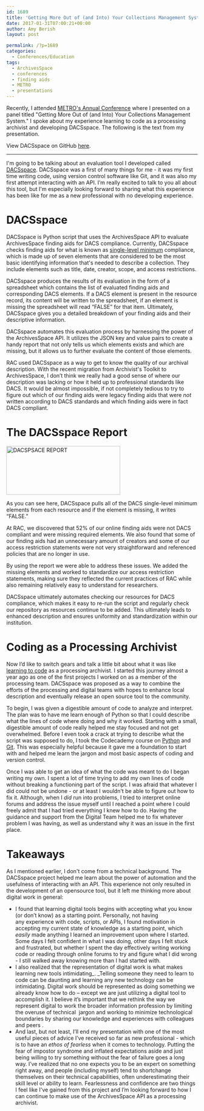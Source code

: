 ```yaml
---
id: 1689
title: 'Getting More Out of (and Into) Your Collections Management System: DACSspace'
date: 2017-01-31T07:00:21+00:00
author: Amy Berish
layout: post

permalink: /?p=1689
categories:
  - Conferences/Education
tags:
  - ArchivesSpace
  - conferences
  - finding aids
  - METRO
  - presentations
---
```

<span class="veryhardreadability">Recently, I attended <a href="http://metro.org/events/794/">METRO's Annual Conference</a> where I presented on a panel titled "Getting More Out of (and Into) Your Collections Management System</span>." <span class="hardreadability">I spoke about my experience learning to code as a processing archivist and developing DACSspace</span>. The following is the text from my presentation.

<!--more-->

View DACSspace on GitHub <a href="https://github.com/RockefellerArchiveCenter/DACSspace" target="_blank">here</a>.

* * *

<span style="font-weight: 400">I'm going to be talking about an evaluation tool I developed called <a href="http://blog.rockarch.org/?p=1581">DACSspace</a>. </span><span style="font-weight: 400">DACSspace was a first of many things for me - it was my first time writing code, using version control software like Git, and it was also my first attempt interacting with an API. </span><span style="font-weight: 400">I’m really excited to talk to you all about this tool, but I'm especially looking forward to sharing what this experience has been like for me as a new professional with no developing experience.</span>

# DACSspace

<span style="font-weight: 400">DACSspace is Python script that uses the ArchivesSpace API to evaluate ArchivesSpace finding aids for DACS compliance. Currently, DACSspace checks finding aids for what is known as <a href="http://www2.archivists.org/standards/DACS/part_I/chapter_1" target="_blank">single-level minimum</a> compliance, which is made up of seven elements that are considered to be the most basic identifying information that's needed to describe a collection. They include elements such as title, date, creator, scope, and access restrictions.</span>

<span style="font-weight: 400">DACSspace produces the results of its evaluation in the form of a spreadsheet which contains the list of evaluated finding aids and corresponding DACS elements. If a DACS element is present in the resource record, its content will be written to the spreadsheet, if an element is missing the spreadsheet will read “FALSE” for that item. Ultimately, DACSspace gives you a detailed</span><span style="font-weight: 400"> breakdown of your finding aids and their descriptive information.</span>

DACSspace automates this evaluation process by harnessing the power of the ArchivesSpace API. It utilizes the JSON key and value pairs to create a handy report that not only tells us which elements exists and which are missing, but it allows us to further evaluate the content of those elements.

<span style="font-weight: 400">RAC used DACSspace as a way to get to know the quality of our archival description. With the recent migration from Archivist's Toolkit to ArchivesSpace, I don’t think we really had a good sense of where our description was lacking or how it held up to professional standards like DACS. It would be almost impossible, if not completely tedious to try to figure out which of our finding aids were legacy finding aids that were <em>not</em> written according to DACS standards and which finding aids were in fact DACS compliant.</span>

# The DACSspace Report

[<img class="size-medium wp-image-1659 aligncenter" src="http://blog.rockarch.org/wp-content/uploads/2017/01/DACSPSACE-SNIP-REPORT-300x128.png" alt="DACSPSACE REPORT" width="300" height="128" srcset="http://blog.rockarch.org/wp-content/uploads/2017/01/DACSPSACE-SNIP-REPORT-300x128.png 300w, http://blog.rockarch.org/wp-content/uploads/2017/01/DACSPSACE-SNIP-REPORT-768x328.png 768w, http://blog.rockarch.org/wp-content/uploads/2017/01/DACSPSACE-SNIP-REPORT-1024x437.png 1024w, http://blog.rockarch.org/wp-content/uploads/2017/01/DACSPSACE-SNIP-REPORT-500x213.png 500w" sizes="(max-width: 300px) 100vw, 300px" />](http://blog.rockarch.org/wp-content/uploads/2017/01/DACSPSACE-SNIP-REPORT.png)

<span style="font-weight: 400">As you can see here, DACSspace pulls all of the DACS single-level minimum elements from each resource and if the element is missing, it writes “FALSE.”</span>

<span style="font-weight: 400">At RAC, we discovered that 52% of our online finding aids were not DACS compliant and were missing required elements. </span><span style="font-weight: 400">We also found that some of our finding aids had an unnecessary amount of creators and some of our access restriction statements were not very straightforward and referenced policies that are no longer in use.</span>

<span style="font-weight: 400">By using the report we were able to address these issues. We added the missing elements and worked to standardize our access restriction statements, making sure they reflected the current practices of RAC while also remaining relatively easy to understand for researchers.</span>

<span style="font-weight: 400">DACSspace ultimately automates checking our resources for DACS compliance, which makes it easy to re-run the script and regularly check our repository as resources continue to be added. This ultimately leads to enhanced description and ensures uniformity and standardization within our institution.</span>

# Coding as a Processing Archivist

<span style="font-weight: 400">Now I’d like to switch gears and talk a little bit about what it was like <a href="http://blog.rockarch.org/?p=1483">learning to code</a> as a processing archivist. I started this journey almost a year ago as one of the first projects I worked on as a member of the processing team. DACSspace was proposed as a way to combine the efforts of the processing and digital teams with hopes to enhance local description and eventually release an open source tool to the community.</span>

<span style="font-weight: 400">To begin, I was given a digestible amount of code to analyze and interpret. The plan was to have me learn enough of Python so that I could describe what the lines of code where doing and why it worked. </span><span style="font-weight: 400">Starting with a small, digestible amount of code really helped me stay focused and not get overwhelmed. Before I even took a crack at trying to describe what the script was supposed to do, I took the Codecademy course on <a href="https://www.codecademy.com/learn/python">Python</a> and <a href="https://www.codecademy.com/learn/learn-git">Git</a>. This was especially helpful because it gave me a foundation to start with and helped me learn the jargon and most basic aspects of coding and version control.</span>

<span style="font-weight: 400">Once I was able to get an idea of what the code was meant to do I began writing my own. I spent a lot of time trying to add my own lines of code without breaking a functioning part of the script. I was afraid that whatever I did could not be undone - or at least I wouldn't be able to figure out how to fix it. Although, when I <em>did</em> run into problems, I tried to interpret online forums and address the issue myself until I reached a point where I could freely admit that I had tried everything I knew how to do. Having the guidance and support from the Digital Team helped me to fix whatever problem I was having, as well as understand why it was an issue in the first place.</span>

# Takeaways

<span style="font-weight: 400">As I mentioned earlier, I don't come from a technical background. The DACSspace project helped me learn about the power of automation and the usefulness of interacting with an API. This experience not only resulted in the development of an opensource tool, but it left me thinking more about digital work in general:</span>

  * I found that learning digital tools begins with accepting what you know (or don’t know) as a starting point. <span style="font-weight: 400">Personally, not having any experience with code, scripts, or APIs, I found motivation in accepting my current state of knowledge as a starting point, which <em>easily</em> made anything I learned an improvement upon where I started. Some days I felt confident in what I was doing, other days I felt stuck and frustrated, but whether I spent the day effectively writing working code or reading through online forums to try and figure what I did wrong - I still walked away knowing more than I had started with.</span>
  * I also realized that the representation of digital work is what makes learning new tools intimidating_<span style="font-weight: 400">. </span>_<span style="font-weight: 400">Telling someone they need to learn to code can be daunting and learning any new technology can be intimidating. Digital work should be represented as doing something we already know how to do – except we are just utilizing a digital tool to accomplish it. I believe it’s important that we rethink the way we represent digital to work the broader information profession by limiting the overuse of technical  jargon and working to minimize technological boundaries by sharing our knowledge and experiences with colleagues and peers .</span>
  * <span style="font-weight: 400">And last, but not least, I’ll end my presentation with one of the most useful pieces of advice I’ve received so far as new professional - </span>which is to have an _ethos of fearless_ when it comes to technology<span style="font-weight: 400">. Putting the fear of impostor syndrome and inflated expectations aside and just being willing to try something without the fear of failure goes a long way. I’ve realized that no one expects you to be an expert on something right away, and people (including myself) tend to shortchange themselves on their technical capabilities, often underestimating their skill level or ability to learn. Fearlessness and confidence are two things I feel like I've gained from this project and I’m looking forward to how I can continue to make use of the ArchivesSpace API as a processing archivist.</span>